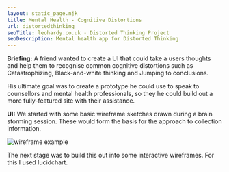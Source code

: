 ```yaml
---
layout: static_page.njk
title: Mental Health - Cognitive Distortions
url: distortedthinking
seoTitle: leohardy.co.uk - Distorted Thinking Project
seoDescription: Mental health app for Distorted Thinking
---
```

**Briefing:** A friend wanted to create a UI that could take a users thoughts and help them to recognise common cognitive distortions such as Catastrophizing, Black-and-white thinking and Jumping to conclusions. 

H﻿is ultimate goal was to create a prototype he could use to speak to counsellors and mental health professionals, so they he could build out a more fully-featured site with their assistance. 

**U﻿I:** We started with some basic wireframe sketches drawn during a brain storming session. These would form the basis for the approach to collection information. 

![wireframe example](/img/mh_1.jpg "Example of an image from the initial drawn wireframes")

T﻿he next stage was to build this out into some interactive wireframes. For this I used lucidchart. 
